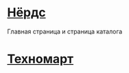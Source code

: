 # [Нёрдс](https://irinaromanova.github.io/nerds/index.html)
Главная страница и страница каталога

# [Техномарт](https://irinaromanova.github.io/technomart/index.html)

